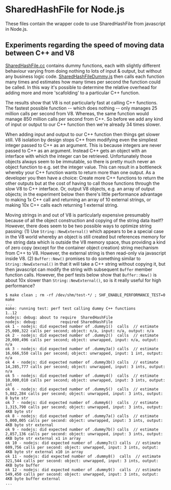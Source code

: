 # SharedHashFile for Node.js

These files contain the wrapper code to use SharedHashFile from javascript in Node.js.

## Experiments regarding the speed of moving data between C++ and V8

[SharedHashFile.cc](SharedHashFile.cc) contains dummy functions, each with slightly different behaviour varying from doing nothing to lots of input & output, but without any business logic code. [SharedHashFileDummy.js](SharedHashFileDummy.js) then calls each function many times and estimates how many times per second the function could be called. In this way it's possible to determine the relative overhead for adding more and more 'scafolding' to a particular C++ function.

The results show that V8 is not particularly fast at calling C++ functions. The fastest possible function -- which does nothing -- only manages 25 million calls per second from V8. Whereas, the same function would manage 850 million calls per second from C++. So before we add any kind of input or output to our C++ function then we're already 34 times slower.

When adding input and output to our C++ function then things get slower still. V8 isolation by design stops C++ from modifying even the simpliest integer passed to C++ as an argument. This is because integers are never passed to C++ as an argument. Instead C++ gets an object with an interface with which the integer can be retrieved. Unfortunately those objects always seem to be immutable, so there is pretty much never an object function to e.g. set the integer value. This can result in a bottleneck whereby your C++ function wants to return more than one output. As a developer you then have a choice: Create more C++ functions to return the other outputs but at the cost of having to call those functions through the slow V8 to C++ interface. Or, output V8 objects, e.g. an array of output objects; in the experiment below then there's little performance advantage to making 1x C++ call and returning an array of 10 external strings, or making 10x C++ calls each returning 1 external string.

Moving strings in and out of V8 is particularly expensive presumably because of all the object construction and copying of the string data itself? However, there does seem to be two possible ways to optimize string passing: (1) Use ```String::NewExternal()``` which appears to be a special case in the V8 world whereby an object is still created but references memory for the string data which is outside the V8 memory space, thus providing a kind of zero copy (except for the container object creation) string mechanism from C++ to V8. However, the external string is then read-only via javascript inside V8. (2) ```Buffer::New()``` promises to do something similar to ```String::NewExternal()``` in that it will take a C++ string without copying it, but then javascript can modify the string with subsequent ```Buffer``` member function calls. However, the perf tests below show that ```Buffer::New()``` is about 10x slower than ```String::NewExternal()```, so is it really useful for high performance?

```
$ make clean ; rm -rf /dev/shm/test-*/ ; SHF_ENABLE_PERFORMANCE_TEST=0 make
...
make: running test: perf test calling dummy C++ functions
1..12
nodejs: debug: about to require  SharedHashFile
nodejs: debug:          required SharedHashFile
ok 1 - nodejs: did expected number of .dummy1()  calls  // estimate 25,000,322 calls per second; object: n/a, input: n/a, output: n/a
ok 2 - nodejs: did expected number of .dummy2()  calls  // estimate 20,000,496 calls per second; object: unwrapped, input: n/a, output: n/a
ok 3 - nodejs: did expected number of .dummy3a() calls  // estimate 16,666,550 calls per second; object: unwrapped, input: 1 int, output: n/a
ok 4 - nodejs: did expected number of .dummy3b() calls  // estimate 14,285,777 calls per second; object: unwrapped, input: 3 ints, output: n/a
ok 5 - nodejs: did expected number of .dummy4()  calls  // estimate 10,000,010 calls per second; object: unwrapped, input: 3 ints, output: int
ok 6 - nodejs: did expected number of .dummy5()  calls  // estimate 5,882,284 calls per second; object: unwrapped, input: 3 ints, output: 8 byte str
ok 7 - nodejs: did expected number of .dummy6()  calls  // estimate 1,315,790 calls per second; object: unwrapped, input: 3 ints, output: 4KB byte str
ok 8 - nodejs: did expected number of .dummy7a() calls  // estimate 5,000,005 calls per second: object: unwrapped, input: 3 ints, output: 4KB byte str external
ok 9 - nodejs: did expected number of .dummy7b() calls  // estimate 2,857,136 calls per second: object: unwrapped, input: 3 ints, output: 4KB byte str external x1 in array
ok 10 - nodejs: did expected number of .dummy7c() calls  // estimate 609,756 calls per second: object: unwrapped, input: 3 ints, output: 4KB byte str external x10 in array
ok 11 - nodejs: did expected number of .dummy8()  calls  // estimate 321,544 calls per second: object: unwrapped, input: 3 ints, output: 4KB byte buffer
ok 12 - nodejs: did expected number of .dummy9()  calls  // estimate 549,450 calls per second: object: unwrapped, input: 3 ints, output: 4KB byte buffer external
...
```
